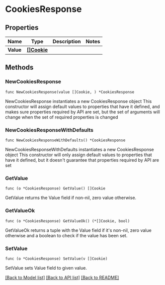 # CookiesResponse

## Properties

Name | Type | Description | Notes
------------ | ------------- | ------------- | -------------
**Value** | [**[]Cookie**](Cookie.md) |  | 

## Methods

### NewCookiesResponse

`func NewCookiesResponse(value []Cookie, ) *CookiesResponse`

NewCookiesResponse instantiates a new CookiesResponse object
This constructor will assign default values to properties that have it defined,
and makes sure properties required by API are set, but the set of arguments
will change when the set of required properties is changed

### NewCookiesResponseWithDefaults

`func NewCookiesResponseWithDefaults() *CookiesResponse`

NewCookiesResponseWithDefaults instantiates a new CookiesResponse object
This constructor will only assign default values to properties that have it defined,
but it doesn't guarantee that properties required by API are set

### GetValue

`func (o *CookiesResponse) GetValue() []Cookie`

GetValue returns the Value field if non-nil, zero value otherwise.

### GetValueOk

`func (o *CookiesResponse) GetValueOk() (*[]Cookie, bool)`

GetValueOk returns a tuple with the Value field if it's non-nil, zero value otherwise
and a boolean to check if the value has been set.

### SetValue

`func (o *CookiesResponse) SetValue(v []Cookie)`

SetValue sets Value field to given value.



[[Back to Model list]](../README.md#documentation-for-models) [[Back to API list]](../README.md#documentation-for-api-endpoints) [[Back to README]](../README.md)


